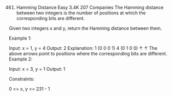 ﻿461. Hamming Distance
Easy
3.4K
207
Companies
The Hamming distance between two integers is the number of positions at which the corresponding bits are different.

Given two integers x and y, return the Hamming distance between them.

 

Example 1:

Input: x = 1, y = 4
Output: 2
Explanation:
1   (0 0 0 1)
4   (0 1 0 0)
       ↑   ↑
The above arrows point to positions where the corresponding bits are different.
Example 2:

Input: x = 3, y = 1
Output: 1
 

Constraints:

0 <= x, y <= 231 - 1